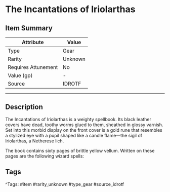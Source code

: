# The Incantations of Iriolarthas

## Item Summary

| Attribute            | Value                        |
|----------------------|------------------------------|
| Type                 | Gear |
| Rarity               | Unknown             |
| Requires Attunement  | No                |
| Value (gp)           | -    |
| Source               | IDROTF |

---

## Description

The Incantations of Iriolarthas is a weighty spellbook. Its black leather covers have dead, toothy worms glued to them, sheathed in glossy varnish. Set into this morbid display on the front cover is a gold rune that resembles a stylized eye with a pupil shaped like a candle flame—the sigil of Iriolarthas, a Netherese lich.

The book contains sixty pages of brittle yellow vellum. Written on these pages are the following wizard spells:

## Tags

^Tags: #item #rarity_unknown #type_gear #source_idrotf